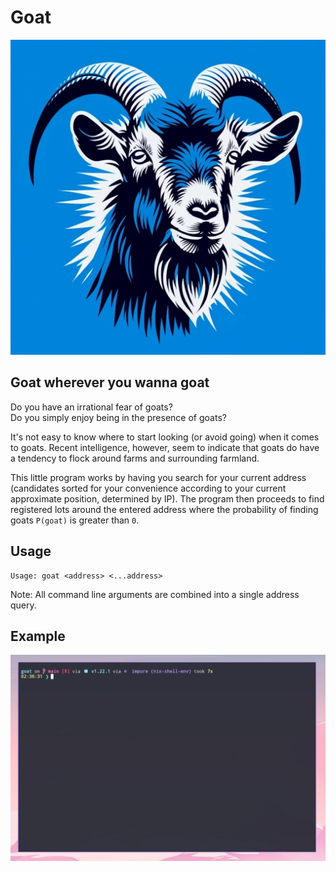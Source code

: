 # Goat

![Goat](./goat.webp)

## Goat wherever you wanna goat

Do you have an irrational fear of goats?<br/>
Do you simply enjoy being in the presence of goats?

It's not easy to know where to start looking (or avoid going) when it comes to goats.
Recent intelligence, however, seem to indicate that goats do have a tendency to
flock around farms and surrounding farmland.

This little program works by having you search for your current address
(candidates sorted for your convenience according to your current approximate
position, determined by IP). The program then proceeds to find registered lots
around the entered address where the probability of finding goats `P(goat)` is
greater than `0`.

## Usage

```
Usage: goat <address> <...address>
```

Note: All command line arguments are combined into a single address query.

## Example

![Goat on the CLI](./goat-cli.gif)
